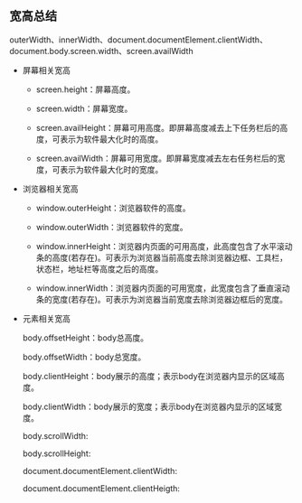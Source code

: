## 宽高总结

outerWidth、innerWidth、document.documentElement.clientWidth、document.body.screen.width、screen.availWidth

* 屏幕相关宽高

  - screen.height：屏幕高度。

  - screen.width：屏幕宽度。

  - screen.availHeight：屏幕可用高度。即屏幕高度减去上下任务栏后的高度，可表示为软件最大化时的高度。

  - screen.availWidth：屏幕可用宽度。即屏幕宽度减去左右任务栏后的宽度，可表示为软件最大化时的宽度。

* 浏览器相关宽高

  - window.outerHeight：浏览器软件的高度。

  - window.outerWidth：浏览器软件的宽度。

  - window.innerHeight：浏览器内页面的可用高度，此高度包含了水平滚动条的高度(若存在)。可表示为浏览器当前高度去除浏览器边框、工具栏，状态栏，地址栏等高度之后的高度。

  - window.innerWidth：浏览器内页面的可用宽度，此宽度包含了垂直滚动条的宽度(若存在)。可表示为浏览器当前宽度去除浏览器边框后的宽度。

* 元素相关宽高

  body.offsetHeight：body总高度。

  body.offsetWidth：body总宽度。

  body.clientHeight：body展示的高度；表示body在浏览器内显示的区域高度。

  body.clientWidth：body展示的宽度；表示body在浏览器内显示的区域宽度。

  body.scrollWidth:

  body.scrollHeight: 

  document.documentElement.clientWidth:

  document.documentElement.clientHeigth: